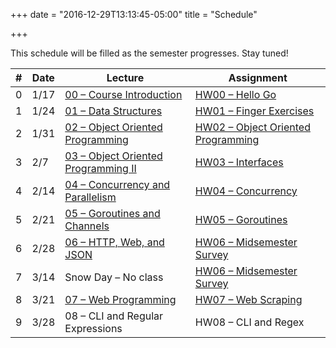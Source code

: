 +++
date = "2016-12-29T13:13:45-05:00"
title = "Schedule"

+++

This schedule will be filled as the semester progresses. Stay tuned!

<table class="schedule">
    <thead>
        <tr>
            <th>#</th>
            <th>Date</th>
            <th>Lecture</th>
            <th>Assignment</th>
        </tr>
    </thead>
    <tr>
        <td>0</td>
        <td>1/17</td>
        <td><a href="/~cis193/lectures/Course%20Introduction.html">00 – Course Introduction</a></td>
        <td><a href="/~cis193/homework/hw0/">HW00 – Hello Go</a></td>
    </tr>
    <tr>
        <td>1</td>
        <td>1/24</td>
        <td><a href="/~cis193/lectures/Data%20Structures.html">01 – Data Structures</a></td>
        <td><a href="/~cis193/homework/hw1/">HW01 – Finger Exercises</a></td>
    </tr>
    <tr>
        <td>2</td>
        <td>1/31</td>
        <td><a href="/~cis193/lectures/Object%20Oriented%20Programming.html">02 – Object Oriented Programming</a></td>
        <td><a href="/~cis193/homework/hw2/">HW02 – Object Oriented Programming</a></td>
    </tr>
    <tr>
        <td>3</td>
        <td>2/7</td>
        <td><a href="/~cis193/lectures/Object%20Oriented%20Programming%20II.html">03 – Object Oriented Programming II</a></td>
        <td><a href="/~cis193/homework/hw3/">HW03 – Interfaces</a></td>
    </tr>
    <tr>
        <td>4</td>
        <td>2/14</td>
        <td><a href="/~cis193/lectures/Concurrency and Parallelism.html">04 – Concurrency and Parallelism</a></td>
        <td><a href="/~cis193/homework/hw4/">HW04 – Concurrency</a></td>
    </tr>
    <tr>
        <td>5</td>
        <td>2/21</td>
        <td><a href="/~cis193/lectures/Goroutines and Channels.html">05 – Goroutines and Channels</a></td>
        <td><a href="/~cis193/homework/hw5/">HW05 – Goroutines</a></td>
    </tr>
    <tr>
        <td>6</td>
        <td>2/28</td>
        <td><a href="/~cis193/lectures/HTTP, Web, and JSON.html">06 – HTTP, Web, and JSON</a></td>
        <td><a href="/~cis193/homework/hw6/">HW06 – Midsemester Survey</a></td>
    </tr>
    <tr>
        <td>7</td>
        <td>3/14</td>
        <td>Snow Day – No class</td>
        <td><a href="/~cis193/homework/hw6/">HW06 – Midsemester Survey</a></td>
    </tr>
    <tr>
        <td>8</td>
        <td>3/21</td>
        <td><a href="/~cis193/lectures/Web Programming.html">07 – Web Programming</a></td>
        <td><a href="/~cis193/homework/hw7/">HW07 – Web Scraping</a></td>
    </tr>
    <tr>
        <td>9</td>
        <td>3/28</td>
        <td>08 – CLI and Regular Expressions</td>
        <td>HW08 – CLI and Regex</td>
    </tr>
</table>
